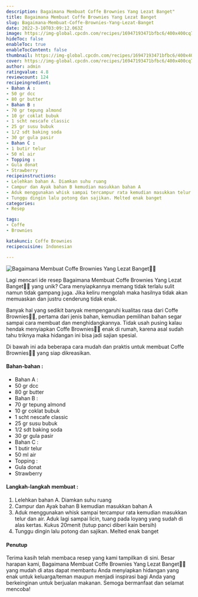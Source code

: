 ```yaml
---
description: Bagaimana Membuat Coffe Brownies Yang Lezat Banget"
title: Bagaimana Membuat Coffe Brownies Yang Lezat Banget
slug: Bagaimana-Membuat-Coffe-Brownies-Yang-Lezat-Banget
date: 2022-3-10T03:09:12.063Z
image: https://img-global.cpcdn.com/recipes/16947193471bfbc6/400x400cq70/photo.jpg
hideToc: false
enableToc: true
enableTocContent: false
thumbnail: https://img-global.cpcdn.com/recipes/16947193471bfbc6/400x400cq70/photo.jpg
cover: https://img-global.cpcdn.com/recipes/16947193471bfbc6/400x400cq70/photo.jpg
author: admin
ratingvalue: 4.8
reviewcount: 124
recipeingredient:
- Bahan A :
- 50 gr dcc
- 80 gr butter
- Bahan B :
- 70 gr tepung almond
- 10 gr coklat bubuk
- 1 scht nescafe classic
- 25 gr susu bubuk
- 1/2 sdt baking soda
- 30 gr gula pasir
- Bahan C :
- 1 butir telur
- 50 ml air
- Topping :
- Gula donat
- Strawberry
recipeinstructions:
- Lelehkan bahan A. Diamkan suhu ruang
- Campur dan Ayak bahan B kemudian masukkan bahan A
- Aduk menggunakan whisk sampai tercampur rata kemudian masukkan telur dan air. Aduk lagi sampai licin, tuang pada loyang yang sudah di alas kertas. Kukus 20menit (tutup panci diberi kain bersih)
- Tunggu dingin lalu potong dan sajikan. Melted enak banget
categories:
- Resep

tags:
- Coffe
- Brownies

katakunci: Coffe Brownies
recipecuisine: Indonesian

---
```


![Bagaimana Membuat Coffe Brownies Yang Lezat Banget👩‍🍳](https://img-global.cpcdn.com/recipes/16947193471bfbc6/400x400cq70/photo.jpg)

Lagi mencari ide resep Bagaimana Membuat Coffe Brownies Yang Lezat Banget👩‍🍳 yang unik? Cara menyiapkannya memang tidak terlalu sulit namun tidak gampang juga. Jika keliru mengolah maka hasilnya tidak akan memuaskan dan justru cenderung tidak enak.

Banyak hal yang sedikit banyak mempengaruhi kualitas rasa dari Coffe Brownies👩‍🍳, pertama dari jenis bahan, kemudian pemilihan bahan segar sampai cara membuat dan menghidangkannya. Tidak usah pusing kalau hendak menyiapkan Coffe Brownies👩‍🍳 enak di rumah, karena asal sudah tahu triknya maka hidangan ini bisa jadi sajian spesial.

Di bawah ini ada beberapa cara mudah dan praktis untuk membuat Coffe Brownies👩‍🍳 yang siap dikreasikan.

<!--inarticleads1-->

#### Bahan-bahan :

- Bahan A :
- 50 gr dcc
- 80 gr butter
- Bahan B :
- 70 gr tepung almond
- 10 gr coklat bubuk
- 1 scht nescafe classic
- 25 gr susu bubuk
- 1/2 sdt baking soda
- 30 gr gula pasir
- Bahan C :
- 1 butir telur
- 50 ml air
- Topping :
- Gula donat
- Strawberry

<!--inarticleads2-->

#### Langkah-langkah membuat :

1. Lelehkan bahan A. Diamkan suhu ruang
1. Campur dan Ayak bahan B kemudian masukkan bahan A
1. Aduk menggunakan whisk sampai tercampur rata kemudian masukkan telur dan air. Aduk lagi sampai licin, tuang pada loyang yang sudah di alas kertas. Kukus 20menit (tutup panci diberi kain bersih)
1. Tunggu dingin lalu potong dan sajikan. Melted enak banget

#### Penutup

Terima kasih telah membaca resep yang kami tampilkan di sini. Besar harapan kami, Bagaimana Membuat Coffe Brownies Yang Lezat Banget👩‍🍳 yang mudah di atas dapat membantu Anda menyiapkan hidangan yang enak untuk keluarga/teman maupun menjadi inspirasi bagi Anda yang berkeinginan untuk berjualan makanan. Semoga bermanfaat dan selamat mencoba!